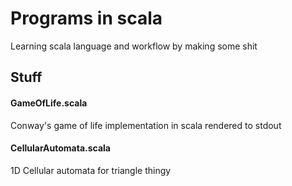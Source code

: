 
# Programs in scala
Learning scala language and workflow by making some shit



## Stuff

#### GameOfLife.scala
Conway's game of life implementation in scala rendered to stdout

#### CellularAutomata.scala
1D Cellular automata for triangle thingy

